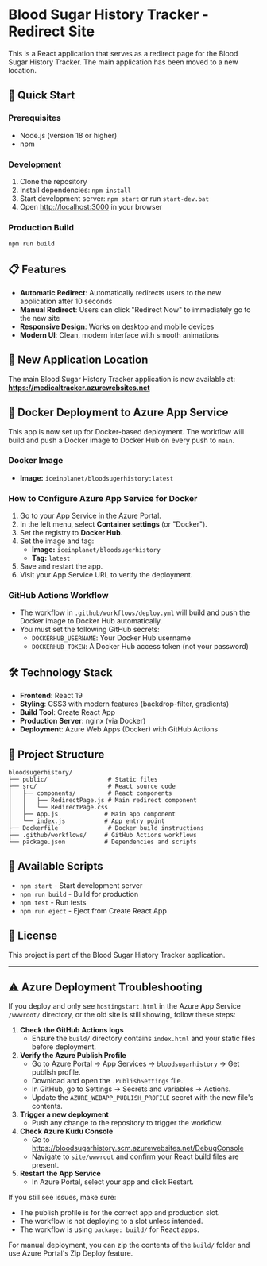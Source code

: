 # Blood Sugar History Tracker - Redirect Site

This is a React application that serves as a redirect page for the Blood Sugar History Tracker. The main application has been moved to a new location.

## 🚀 Quick Start

### Prerequisites
- Node.js (version 18 or higher)
- npm

### Development
1. Clone the repository
2. Install dependencies: `npm install`
3. Start development server: `npm start` or run `start-dev.bat`
4. Open [http://localhost:3000](http://localhost:3000) in your browser

### Production Build
```bash
npm run build
```

## 📋 Features

- **Automatic Redirect**: Automatically redirects users to the new application after 10 seconds
- **Manual Redirect**: Users can click "Redirect Now" to immediately go to the new site
- **Responsive Design**: Works on desktop and mobile devices
- **Modern UI**: Clean, modern interface with smooth animations

## 🔗 New Application Location

The main Blood Sugar History Tracker application is now available at:
**https://medicaltracker.azurewebsites.net**

## 🚀 Docker Deployment to Azure App Service

This app is now set up for Docker-based deployment. The workflow will build and push a Docker image to Docker Hub on every push to `main`.

### Docker Image
- **Image:** `iceinplanet/bloodsugerhistory:latest`

### How to Configure Azure App Service for Docker
1. Go to your App Service in the Azure Portal.
2. In the left menu, select **Container settings** (or "Docker").
3. Set the registry to **Docker Hub**.
4. Set the image and tag:
   - **Image:** `iceinplanet/bloodsugerhistory`
   - **Tag:** `latest`
5. Save and restart the app.
6. Visit your App Service URL to verify the deployment.

### GitHub Actions Workflow
- The workflow in `.github/workflows/deploy.yml` will build and push the Docker image to Docker Hub automatically.
- You must set the following GitHub secrets:
  - `DOCKERHUB_USERNAME`: Your Docker Hub username
  - `DOCKERHUB_TOKEN`: A Docker Hub access token (not your password)

## 🛠️ Technology Stack

- **Frontend**: React 19
- **Styling**: CSS3 with modern features (backdrop-filter, gradients)
- **Build Tool**: Create React App
- **Production Server**: nginx (via Docker)
- **Deployment**: Azure Web Apps (Docker) with GitHub Actions

## 📁 Project Structure

```
bloodsugerhistory/
├── public/                 # Static files
├── src/                    # React source code
│   ├── components/         # React components
│   │   ├── RedirectPage.js # Main redirect component
│   │   └── RedirectPage.css
│   ├── App.js             # Main app component
│   └── index.js           # App entry point
├── Dockerfile              # Docker build instructions
├── .github/workflows/     # GitHub Actions workflows
└── package.json           # Dependencies and scripts
```

## 🔧 Available Scripts

- `npm start` - Start development server
- `npm run build` - Build for production
- `npm test` - Run tests
- `npm run eject` - Eject from Create React App

## 📝 License

This project is part of the Blood Sugar History Tracker application.

---

## ⚠️ Azure Deployment Troubleshooting

If you deploy and only see `hostingstart.html` in the Azure App Service `/wwwroot/` directory, or the old site is still showing, follow these steps:

1. **Check the GitHub Actions logs**
   - Ensure the `build/` directory contains `index.html` and your static files before deployment.
2. **Verify the Azure Publish Profile**
   - Go to Azure Portal → App Services → `bloodsugarhistory` → Get publish profile.
   - Download and open the `.PublishSettings` file.
   - In GitHub, go to Settings → Secrets and variables → Actions.
   - Update the `AZURE_WEBAPP_PUBLISH_PROFILE` secret with the new file's contents.
3. **Trigger a new deployment**
   - Push any change to the repository to trigger the workflow.
4. **Check Azure Kudu Console**
   - Go to https://bloodsugarhistory.scm.azurewebsites.net/DebugConsole
   - Navigate to `site/wwwroot` and confirm your React build files are present.
5. **Restart the App Service**
   - In Azure Portal, select your app and click Restart.

If you still see issues, make sure:
- The publish profile is for the correct app and production slot.
- The workflow is not deploying to a slot unless intended.
- The workflow is using `package: build/` for React apps.

For manual deployment, you can zip the contents of the `build/` folder and use Azure Portal's Zip Deploy feature.